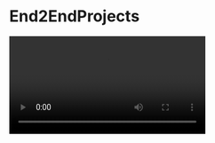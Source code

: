 # End2EndProjects
<video style="width:70%" controls src="https://github.com/adshre/End2EndProjects_LinearRegression/blob/master/StockPrediction.mov"></video>
